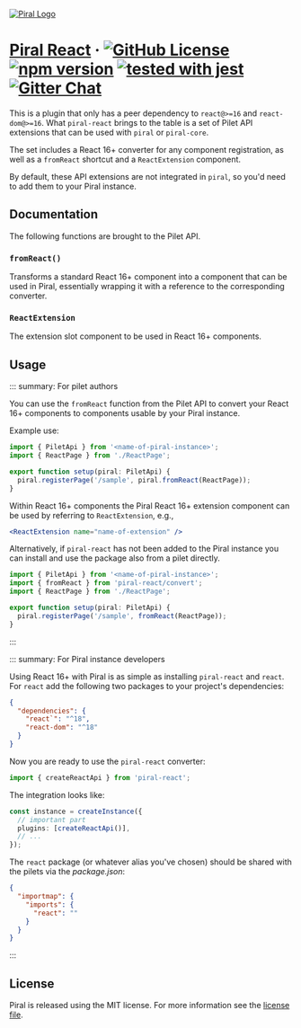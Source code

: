 [![Piral Logo](https://github.com/smapiot/piral/raw/main/docs/assets/logo.png)](https://piral.io)

# [Piral React](https://piral.io) &middot; [![GitHub License](https://img.shields.io/badge/license-MIT-blue.svg)](https://github.com/smapiot/piral/blob/main/LICENSE) [![npm version](https://img.shields.io/npm/v/piral-react.svg?style=flat)](https://www.npmjs.com/package/piral-react) [![tested with jest](https://img.shields.io/badge/tested_with-jest-99424f.svg)](https://jestjs.io) [![Gitter Chat](https://badges.gitter.im/gitterHQ/gitter.png)](https://gitter.im/piral-io/community)

This is a plugin that only has a peer dependency to `react@>=16` and `react-dom@>=16`. What `piral-react` brings to the table is a set of Pilet API extensions that can be used with `piral` or `piral-core`.

The set includes a React 16+ converter for any component registration, as well as a `fromReact` shortcut and a `ReactExtension` component.

By default, these API extensions are not integrated in `piral`, so you'd need to add them to your Piral instance.

## Documentation

The following functions are brought to the Pilet API.

### `fromReact()`

Transforms a standard React 16+ component into a component that can be used in Piral, essentially wrapping it with a reference to the corresponding converter.

### `ReactExtension`

The extension slot component to be used in React 16+ components.

## Usage

::: summary: For pilet authors

You can use the `fromReact` function from the Pilet API to convert your React 16+ components to components usable by your Piral instance.

Example use:

```ts
import { PiletApi } from '<name-of-piral-instance>';
import { ReactPage } from './ReactPage';

export function setup(piral: PiletApi) {
  piral.registerPage('/sample', piral.fromReact(ReactPage));
}
```

Within React 16+ components the Piral React 16+ extension component can be used by referring to `ReactExtension`, e.g.,

```jsx
<ReactExtension name="name-of-extension" />
```

Alternatively, if `piral-react` has not been added to the Piral instance you can install and use the package also from a pilet directly.

```ts
import { PiletApi } from '<name-of-piral-instance>';
import { fromReact } from 'piral-react/convert';
import { ReactPage } from './ReactPage';

export function setup(piral: PiletApi) {
  piral.registerPage('/sample', fromReact(ReactPage));
}
```

:::

::: summary: For Piral instance developers

Using React 16+ with Piral is as simple as installing `piral-react` and `react`. For `react` add the following two packages to your project's dependencies:

```json
{
  "dependencies": {
    "react`": "^18",
    "react-dom": "^18"
  }
}
```

Now you are ready to use the `piral-react` converter:

```ts
import { createReactApi } from 'piral-react';
```

The integration looks like:

```ts
const instance = createInstance({
  // important part
  plugins: [createReactApi()],
  // ...
});
```

The `react` package (or whatever alias you've chosen) should be shared with the pilets via the *package.json*:

```json
{
  "importmap": {
    "imports": {
      "react": ""
    }
  }
}
```

:::

## License

Piral is released using the MIT license. For more information see the [license file](./LICENSE).
